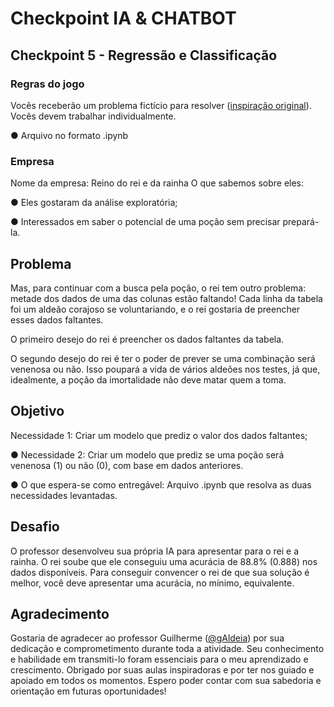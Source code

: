# Checkpoint IA & CHATBOT
## Checkpoint 5 - Regressão e Classificação

### Regras do jogo
Vocês receberão um problema fictício para resolver ([inspiração original](https://www.kaggle.com/datasets/unmoved/cure-the-princess)). Vocês devem trabalhar individualmente.

● Arquivo no formato .ipynb

### Empresa
Nome da empresa: Reino do rei e da rainha
O que sabemos sobre eles:

● Eles gostaram da análise exploratória;

● Interessados em saber o potencial de uma poção 
sem precisar prepará-la.

## Problema
Mas, para continuar com a busca pela poção, o rei tem outro problema: metade dos dados de uma das colunas estão faltando! Cada linha da tabela foi um aldeão corajoso se voluntariando, e o rei gostaria de preencher esses dados faltantes.

O primeiro desejo do rei é preencher os dados faltantes da tabela.

O segundo desejo do rei é ter o poder de prever se uma combinação será venenosa ou não. Isso poupará a vida de vários aldeões nos testes, já que, idealmente, a poção da imortalidade não deve matar quem a toma.

## Objetivo
Necessidade 1: Criar um modelo que prediz o valor dos dados faltantes;

● Necessidade 2: Criar um modelo que prediz se uma poção será venenosa (1) ou não (0), com base em dados anteriores.

● O que espera-se como entregável: Arquivo .ipynb que resolva as duas necessidades levantadas.

## Desafio
O professor desenvolveu sua própria IA para apresentar para o rei e a rainha. O rei soube que ele conseguiu uma acurácia de 88.8% (0.888) nos dados disponíveis. Para conseguir convencer o rei de que sua solução é melhor, você deve apresentar uma acurácia, no mínimo, equivalente.

## Agradecimento
Gostaria de agradecer ao professor Guilherme ([@gAldeia](https://github.com/gAldeia)) por sua dedicação e comprometimento durante toda a atividade. Seu conhecimento e habilidade em transmiti-lo foram essenciais para o meu aprendizado e crescimento. Obrigado por suas aulas inspiradoras e por ter nos guiado e apoiado em todos os momentos. Espero poder contar com sua sabedoria e orientação em futuras oportunidades!

